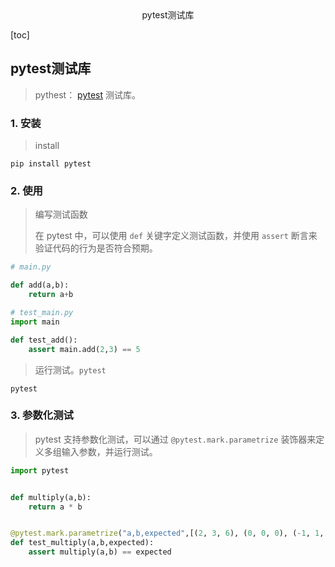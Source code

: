 <center>pytest测试库</center>





[toc]







## pytest测试库

> pythest： [pytest](https://github.com/pytest-dev/pytest) 测试库。









### 1. 安装

> install

```shell
pip install pytest
```









### 2. 使用

> 编写测试函数
>
> 在 pytest 中，可以使用 `def` 关键字定义测试函数，并使用 `assert` 断言来验证代码的行为是否符合预期。

```python
# main.py

def add(a,b):
    return a+b
```

```python
# test_main.py
import main

def test_add():
    assert main.add(2,3) == 5
```

> 运行测试。`pytest`

```shell
pytest
```





### 3. 参数化测试

> pytest 支持参数化测试，可以通过 `@pytest.mark.parametrize` 装饰器来定义多组输入参数，并运行测试。

```python
import pytest


def multiply(a,b):
    return a * b


@pytest.mark.parametrize("a,b,expected",[(2, 3, 6), (0, 0, 0), (-1, 1, -1)])
def test_multiply(a,b,expected):
    assert multiply(a,b) == expected
```

